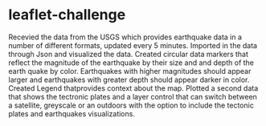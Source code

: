 # leaflet-challenge
Recevied the data from the USGS which provides earthquake data in a number of different formats, updated every 5 minutes.
Imported in the data through Json and visualized the data. 
Created circular data markers that reflect the magnitude of the earthquake by their size and and depth of the earth quake by color. Earthquakes with higher magnitudes should appear larger and earthquakes with greater depth should appear darker in color.
Created Legend thatprovides context about the map.
Plotted a second data that shows the tectronic plates and a layer control that can switch between a satellite, greyscale or an outdoors with the option to include the tectonic plates and earthquakes visualizations.
